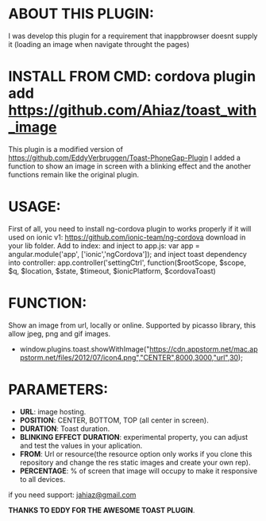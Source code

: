 # ABOUT THIS PLUGIN:

I was develop this plugin for a requirement that inappbrowser doesnt supply it (loading an image when navigate throught the pages)

# INSTALL FROM CMD: cordova plugin add https://github.com/Ahiaz/toast_with_image

This plugin is a modified version of https://github.com/EddyVerbruggen/Toast-PhoneGap-Plugin
I added a function to show an image in screen with a blinking effect and the another functions remain like the original plugin.

# USAGE:

First of all, you need to install ng-cordova plugin to works properly if it will used on ionic v1:
https://github.com/ionic-team/ng-cordova download in your lib folder. Add to index: <script src="js/ng-cordova-master/dist/ng-cordova.js"></script> and inject to app.js: var app = angular.module('app', ['ionic','ngCordova']); and inject toast dependency into controller: app.controller('settingCtrl', function($rootScope, $scope, $q, $location, $state, $timeout, $ionicPlatform, $cordovaToast)

# FUNCTION:
Show an image from url, locally or online. Supported by picasso library, this allow jpeg, png and gif images.

* window.plugins.toast.showWithImage("https://cdn.appstorm.net/mac.appstorm.net/files/2012/07/icon4.png","CENTER",8000,3000,"url",30);

# PARAMETERS:

* **URL**: image hosting.
* **POSITION**: CENTER, BOTTOM, TOP (all center in screen).
* **DURATION**: Toast duration.
* **BLINKING EFFECT DURATION**: experimental property, you can adjust and test the values in your aplication.
* **FROM**: Url or resource(the resource option only works if you clone this repository and change the res static images and create your own rep).
* **PERCENTAGE**: % of screen that image will occupy to make it responsive to all devices.

if you need support: jahiaz@gmail.com

**THANKS TO EDDY FOR THE AWESOME TOAST PLUGIN**.






